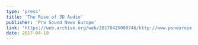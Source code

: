 ```yaml
---
type: 'press'
title: 'The Rise of 3D Audio'
publisher: 'Pro Sound News Europe'
link: 'https://web.archive.org/web/20170425080746/http://www.psneurope.com/the-rise-of-3d-audio/'
date: 2017-04-19
---
```

